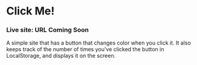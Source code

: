 # Click Me!

### Live site: URL Coming Soon

A simple site that has a button that changes color when you click it. It also keeps track of the number of times you've clicked the button in LocalStorage, and displays it on the screen.

